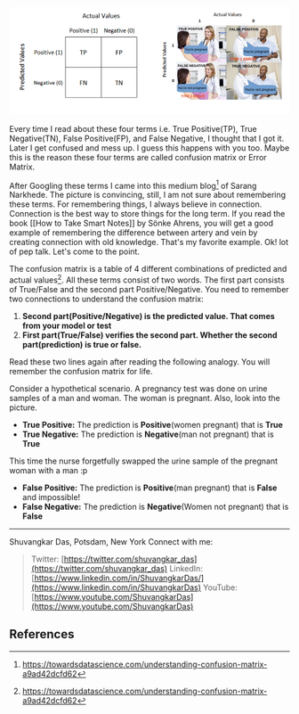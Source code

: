 ![Confusion Matrix,Image Source Reference 1](/assets/images/Confusion-Matrix-Fun-Example.png)

Every time I read about these four terms i.e. True Positive(TP), True Negative(TN), False Positive(FP), and False Negative, I thought that I got it. Later I get confused and mess up. I guess this happens with you too. Maybe this is the reason these four terms are called confusion matrix or Error Matrix. 

After Googling these terms I came into this medium blog[^1] of Sarang Narkhede. The picture is convincing, still, I am not sure about remembering these terms. For remembering things, I always believe in connection. Connection is the best way to store things for the long term. If you read the book [[How to Take Smart Notes]] by Sönke Ahrens, you will get a good example of remembering the difference between artery and vein by creating connection with old knowledge. That's my favorite example. Ok! lot of pep talk. Let's come to the point. 

The confusion matrix is a table of 4 different combinations of predicted and actual values[^1]. All these terms consist of two words. The first part consists of True/False and the second part Positive/Negative.
You need to remember two connections to understand the confusion matrix:
1. **Second part(Positive/Negative) is the predicted value. That comes from your model or test**
2. **First part(True/False) verifies the second part. Whether the second part(prediction) is true or false.**

Read these two lines again after reading the following analogy. You will remember the confusion matrix for life. 

Consider a hypothetical scenario. A pregnancy test was done on urine samples of a man and woman. The woman is pregnant. Also, look into the picture. 
- **True Positive:** The prediction is **Positive**(women pregnant) that is **True**
- **True Negative:** The prediction is **Negative**(man not pregnant) that is **True**

This time the nurse forgetfully swapped the urine sample of the pregnant woman with a man :p 
- **False Positive:** The prediction is **Positive**(man pregnant) that is **False** and impossible!
- **False Negative:** The prediction is **Negative**(Women not pregnant) that is **False**

---
Shuvangkar Das, Potsdam, New York
Connect with me:
>Twitter: [https://twitter.com/shuvangkar_das](https://twitter.com/shuvangkar_das)
>LinkedIn: [https://www.linkedin.com/in/ShuvangkarDas/](https://www.linkedin.com/in/ShuvangkarDas)
>YouTube: [https://www.youtube.com/ShuvangkarDas](https://www.youtube.com/ShuvangkarDas)

## References
[^1]: https://towardsdatascience.com/understanding-confusion-matrix-a9ad42dcfd62